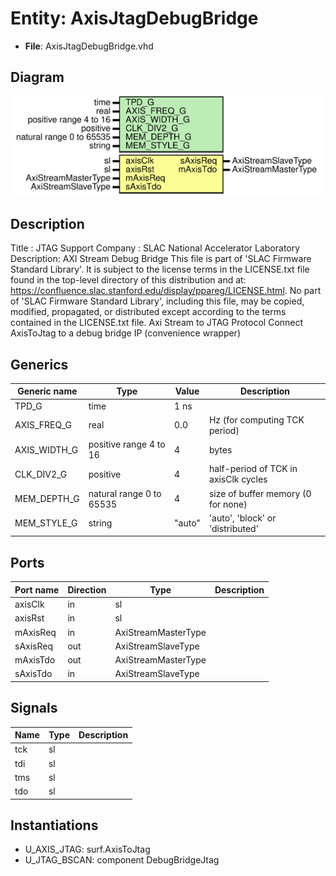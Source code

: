 # Entity: AxisJtagDebugBridge

- **File**: AxisJtagDebugBridge.vhd
## Diagram

![Diagram](AxisJtagDebugBridge.svg "Diagram")
## Description

Title      : JTAG Support
Company    : SLAC National Accelerator Laboratory
Description: AXI Stream Debug Bridge
This file is part of 'SLAC Firmware Standard Library'.
It is subject to the license terms in the LICENSE.txt file found in the
top-level directory of this distribution and at:
   https://confluence.slac.stanford.edu/display/ppareg/LICENSE.html.
No part of 'SLAC Firmware Standard Library', including this file,
may be copied, modified, propagated, or distributed except according to
the terms contained in the LICENSE.txt file.
Axi Stream to JTAG Protocol
Connect AxisToJtag to a debug bridge IP (convenience wrapper)
## Generics

| Generic name | Type                      | Value  | Description                          |
| ------------ | ------------------------- | ------ | ------------------------------------ |
| TPD_G        | time                      | 1 ns   |                                      |
| AXIS_FREQ_G  | real                      | 0.0    | Hz (for computing TCK period)        |
| AXIS_WIDTH_G | positive range 4 to 16    | 4      | bytes                                |
| CLK_DIV2_G   | positive                  | 4      | half-period of TCK in axisClk cycles |
| MEM_DEPTH_G  | natural  range 0 to 65535 | 4      | size of buffer memory (0 for none)   |
| MEM_STYLE_G  | string                    | "auto" | 'auto', 'block' or 'distributed'     |
## Ports

| Port name | Direction | Type                | Description |
| --------- | --------- | ------------------- | ----------- |
| axisClk   | in        | sl                  |             |
| axisRst   | in        | sl                  |             |
| mAxisReq  | in        | AxiStreamMasterType |             |
| sAxisReq  | out       | AxiStreamSlaveType  |             |
| mAxisTdo  | out       | AxiStreamMasterType |             |
| sAxisTdo  | in        | AxiStreamSlaveType  |             |
## Signals

| Name | Type | Description |
| ---- | ---- | ----------- |
| tck  | sl   |             |
|  tdi | sl   |             |
|  tms | sl   |             |
|  tdo | sl   |             |
## Instantiations

- U_AXIS_JTAG: surf.AxisToJtag
- U_JTAG_BSCAN: component DebugBridgeJtag
